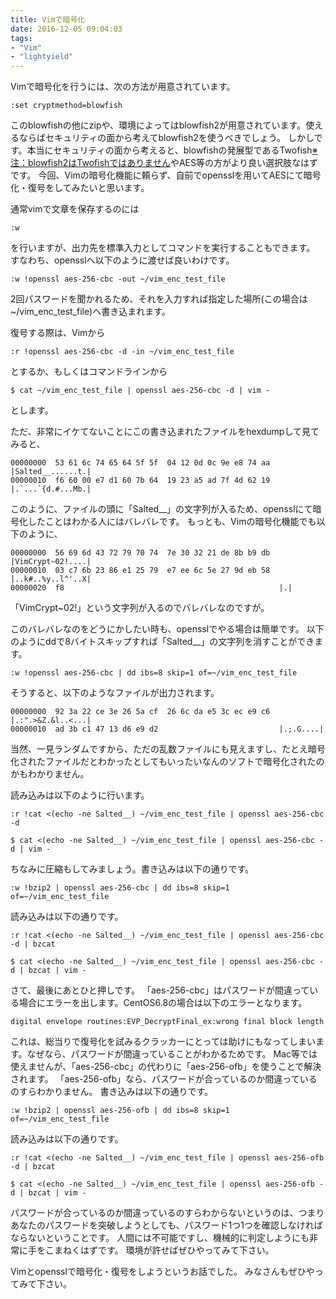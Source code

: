 ```yaml
---
title: Vimで暗号化
date: 2016-12-05 09:04:03
tags:
- "Vim"
- "lightyield"
---
```

Vimで暗号化を行うには、次の方法が用意されています。
```
:set cryptmethod=blowfish
```
このblowfishの他にzipや、環境によってはblowfish2が用意されています。使えるならばセキュリティの面から考えてblowfish2を使うべきでしょう。
しかしです。本当にセキュリティの面から考えると、blowfishの発展型であるTwofish[※注：blowfish2はTwofishではありません](http://vim.1045645.n5.nabble.com/Blowfish2-td5726043.html)やAES等の方がより良い選択肢なはずです。
今回、Vimの暗号化機能に頼らず、自前でopensslを用いてAESにて暗号化・復号をしてみたいと思います。

通常vimで文章を保存するのには
```
:w
```
を行いますが、出力先を標準入力としてコマンドを実行することもできます。
すなわち、opensslへ以下のように渡せば良いわけです。
```
:w !openssl aes-256-cbc -out ~/vim_enc_test_file
```
2回パスワードを聞かれるため、それを入力すれば指定した場所(この場合は~/vim_enc_test_file)へ書き込まれます。

復号する際は、Vimから
```
:r !openssl aes-256-cbc -d -in ~/vim_enc_test_file
```
とするか、もしくはコマンドラインから
```
$ cat ~/vim_enc_test_file | openssl aes-256-cbc -d | vim -
```
とします。

ただ、非常にイケてないことにこの書き込まれたファイルをhexdumpして見てみると、
```
00000000  53 61 6c 74 65 64 5f 5f  04 12 0d 0c 9e e8 74 aa  |Salted__......t.|
00000010  f6 60 00 e7 d1 60 7b 64  19 23 a5 ad 7f 4d 62 19  |.`...`{d.#...Mb.|

```
このように、ファイルの頭に「Salted__」の文字列が入るため、opensslにて暗号化したことはわかる人にはバレバレです。
もっとも、Vimの暗号化機能でも以下のように、
```
00000000  56 69 6d 43 72 79 70 74  7e 30 32 21 de 8b b9 db  |VimCrypt~02!....|
00000010  03 c7 6b 23 86 e1 25 79  e7 ee 6c 5e 27 9d eb 58  |..k#..%y..l^'..X|
00000020  f8                                                |.|
```
「VimCrypt~02!」という文字列が入るのでバレバレなのですが。

このバレバレなのをどうにかしたい時も、opensslでやる場合は簡単です。
以下のようにddで8バイトスキップすれば「Salted__」の文字列を消すことができます。
```
:w !openssl aes-256-cbc | dd ibs=8 skip=1 of=~/vim_enc_test_file
```
そうすると、以下のようなファイルが出力されます。
```
00000000  92 3a 22 ce 3e 26 5a cf  26 6c da e5 3c ec e9 c6  |.:".>&Z.&l..<...|
00000010  ad 3b c1 47 13 d6 e9 d2                           |.;.G....|
```
当然、一見ランダムですから、ただの乱数ファイルにも見えますし、たとえ暗号化されたファイルだとわかったとしてもいったいなんのソフトで暗号化されたのかもわかりません。

読み込みは以下のように行います。
```
:r !cat <(echo -ne Salted__) ~/vim_enc_test_file | openssl aes-256-cbc -d
```
```
$ cat <(echo -ne Salted__) ~/vim_enc_test_file | openssl aes-256-cbc -d | vim -
```

ちなみに圧縮もしてみましょう。書き込みは以下の通りです。
```
:w !bzip2 | openssl aes-256-cbc | dd ibs=8 skip=1 of=~/vim_enc_test_file
```
読み込みは以下の通りです。
```
:r !cat <(echo -ne Salted__) ~/vim_enc_test_file | openssl aes-256-cbc -d | bzcat
```
```
$ cat <(echo -ne Salted__) ~/vim_enc_test_file | openssl aes-256-cbc -d | bzcat | vim -
```

さて、最後にあとひと押しです。
「aes-256-cbc」はパスワードが間違っている場合にエラーを出します。CentOS6.8の場合は以下のエラーとなります。
```
digital envelope routines:EVP_DecryptFinal_ex:wrong final block length
```
これは、総当りで復号化を試みるクラッカーにとっては助けにもなってしまいます。なぜなら、パスワードが間違っていることがわかるためです。
Mac等では使えませんが、「aes-256-cbc」の代わりに「aes-256-ofb」を使うことで解決されます。
「aes-256-ofb」なら、パスワードが合っているのか間違っているのすらわかりません。
書き込みは以下の通りです。
```
:w !bzip2 | openssl aes-256-ofb | dd ibs=8 skip=1 of=~/vim_enc_test_file
```
読み込みは以下の通りです。
```
:r !cat <(echo -ne Salted__) ~/vim_enc_test_file | openssl aes-256-ofb -d | bzcat
```
```
$ cat <(echo -ne Salted__) ~/vim_enc_test_file | openssl aes-256-ofb -d | bzcat | vim -
```
パスワードが合っているのか間違っているのすらわからないというのは、つまりあなたのパスワードを突破しようとしても、パスワード1つ1つを確認しなければならないということです。
人間には不可能ですし、機械的に判定しようにも非常に手をこまねくはずです。
環境が許せばぜひやってみて下さい。

Vimとopensslで暗号化・復号をしようというお話でした。
みなさんもぜひやってみて下さい。
